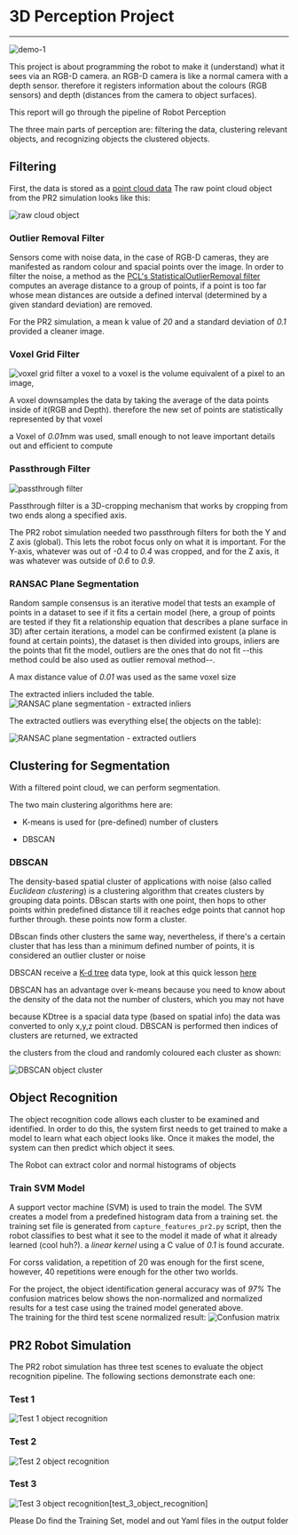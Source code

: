 
# 3D Perception Project
---
[//]: # (Image References)

[clsutering]:https://user-images.githubusercontent.com/6395647/31702867-c5a1db28-b3a7-11e7-982b-d482b24d44e0.png
[extracte inliners]:https://user-images.githubusercontent.com/6395647/31702868-c5b508ce-b3a7-11e7-80fc-512fc1870ee3.png
[extracted outliers]:https://user-images.githubusercontent.com/6395647/31702869-c5c21a8c-b3a7-11e7-9276-ae18665a876f.png
[figure_1-1]:https://user-images.githubusercontent.com/6395647/31702870-c5d27c7e-b3a7-11e7-8e98-73cf72758f86.png
[figure_1]:https://user-images.githubusercontent.com/6395647/31702871-c5df706e-b3a7-11e7-81ed-abdcc3e0f30f.png
[figure_2]:https://user-images.githubusercontent.com/6395647/31702872-c5ea98fe-b3a7-11e7-870d-d5cb16c34dc8.png
[figure_3econd try s]:https://user-images.githubusercontent.com/6395647/31702873-c5f7236c-b3a7-11e7-8a91-df820ace549c.png
[final normalized]:https://user-images.githubusercontent.com/6395647/31702874-c6096f4a-b3a7-11e7-957a-a7271708e0a7.png
[final]:https://user-images.githubusercontent.com/6395647/31702875-c6165fe8-b3a7-11e7-93fb-4ac1f26b0b74.png
[finalfinalfigure_1]:https://user-images.githubusercontent.com/6395647/31702876-c6239b9a-b3a7-11e7-8c36-afe75337a914.png
[finalnormalized]:https://user-images.githubusercontent.com/6395647/31702877-c62f5516-b3a7-11e7-978c-f73085ab1d24.png
[output2]:https://user-images.githubusercontent.com/6395647/31702878-c63ce334-b3a7-11e7-808d-b7b6ed1ee663.png
[passthrough filter]:https://user-images.githubusercontent.com/6395647/31702879-c649bcbc-b3a7-11e7-8b25-7a30924a42c6.png
[scene1]:https://user-images.githubusercontent.com/6395647/31702880-c657ab38-b3a7-11e7-97cc-4d396134cdf2.png
[screenshot from 2017-09-30 10-53-59]:https://user-images.githubusercontent.com/6395647/31702881-c665283a-b3a7-11e7-9ab3-8f30b1d93a58.png
[screenshot from 2017-10-17 03-16-35]:https://user-images.githubusercontent.com/6395647/31702882-c672628e-b3a7-11e7-89d2-0ac5c9e25600.png
[table]:https://user-images.githubusercontent.com/6395647/31702883-c680610e-b3a7-11e7-8868-18801c699329.png
[voxel downsampling]:https://user-images.githubusercontent.com/6395647/31702884-c68c86b4-b3a7-11e7-9ae1-9cc44022b1ca.png
[voxel0 01]:https://user-images.githubusercontent.com/6395647/31702885-c6a220dc-b3a7-11e7-802d-827f6bb46477.png



![demo-1](https://user-images.githubusercontent.com/20687560/28748231-46b5b912-7467-11e7-8778-3095172b7b19.png)

This project is about programming the robot to make it (understand) what it sees via an RGB-D camera. an RGB-D camera is like a normal camera with a depth sensor. therefore it registers information about the colours (RGB sensors) and depth (distances from the camera to object surfaces).

This report will go through the pipeline of Robot Perception

The three main parts of perception are: filtering the data, clustering relevant objects, and recognizing objects the clustered objects.


## Filtering

First, the data is stored as a [point cloud data](https://en.wikipedia.org/wiki/Point_cloud) The raw point cloud object from the PR2 simulation looks like this:

![raw cloud object][voxel downsampling]

### Outlier Removal Filter

Sensors come with noise data, in the case of RGB-D cameras, they are manifested as random colour and spacial points over the image. In order to filter the noise, a method as the [PCL's StatisticalOutlierRemoval filter](http://pointclouds.org/documentation/tutorials/statistical_outlier.php) computes an average distance to a group of points, if a point is too far whose mean distances are outside a defined interval (determined by a given standard deviation) are removed.

For the PR2 simulation, a mean k value of *20* and a standard deviation of *0.1* provided a cleaner image.

### Voxel Grid Filter

![voxel grid filter][voxel0 01]
a voxel to a voxel  is the volume equivalent of a pixel to an image,

A voxel downsamples the data by taking the average of the data points inside of it(RGB and Depth). therefore the new set of points are statistically represented by that voxel

a Voxel of *0.01*mm was used, small enough to not leave important details out and efficient to compute

### Passthrough Filter

![passthrough filter][passthrough filter]

Passthrough filter is a 3D-cropping mechanism that works by cropping from two ends along a specified axis.

The PR2 robot simulation needed two passthrough filters for both the Y and Z axis (global). This lets the robot focus only on what it is important. For the Y-axis,  whatever was out of *-0.4* to *0.4* was cropped, and for the Z axis, it was whatever was outside of  *0.6* to *0.9*.

### RANSAC Plane Segmentation

Random sample consensus is an iterative model that tests an example of points in a dataset to see if it fits a certain model (here, a group of points are tested if they fit a relationship equation that describes a plane surface in 3D) 
after certain iterations, a model can be confirmed existent (a plane is found at certain points), the dataset is then divided into groups, inliers are the points that fit the model, outliers are the ones that do not fit --this method could be also used  as outlier removal method--.

A max distance value of *0.01* was used as the same voxel size

The extracted inliers included the table.
![RANSAC plane segmentation - extracted inliers][extracte inliners]

The extracted outliers was everything else( the objects on the table):

![RANSAC plane segmentation - extracted outliers][extracted outliers]

## Clustering for Segmentation

With a filtered point cloud, we can perform segmentation. 

The two main clustering algorithms here are:

- K-means is used for (pre-defined) number of clusters 

- DBSCAN


### DBSCAN

The density-based spatial cluster of applications with noise (also called *Euclidean clustering*) is a clustering algorithm that creates clusters by grouping data points. DBscan starts with one point, then hops to other points within predefined distance till it reaches edge points that cannot hop further through. these points now form a cluster.

DBscan finds other clusters the same way, nevertheless, if there's a certain cluster that has less than a minimum defined number of points, it is considered an outlier cluster or noise



DBSCAN receive a [K-d tree](https://en.wikipedia.org/wiki/K-d_tree) data type, look at this quick lesson [here](https://www.youtube.com/watch?v=TLxWtXEbtFE)

DBSCAN has an advantage over k-means because you need to know about the density of the data not the number of clusters, which you may not have


because KDtree is a spacial data type (based on spatial info) the data was converted to only x,y,z point cloud. DBSCAN is performed then indices of clusters are returned, we extracted

 the clusters from the cloud and randomly coloured each cluster as shown:

![DBSCAN object cluster][clsutering]

## Object Recognition

The object recognition code allows each cluster to be examined and identified. In order to do this, the system first needs to get trained to make a model to learn what each object looks like. Once it makes the model, the system can then predict which object it sees.

The Robot can extract color and normal histograms of objects

### Train SVM Model

A support vector machine (SVM) is used to train the model. The SVM creates a model from a predefined histogram data from a training set. the training set file is generated from `capture_features_pr2.py` script, then the robot classifies to best what it see to the model it made of what it already learned (cool huh?). a *linear kernel* using a C value of *0.1* is found accurate.

For corss validation, a repetition of 20 was enough for the first scene, however, 40 repetitions were enough for the other two worlds.

For the project, the object identification general accuracy was of *97%* 
The confusion matrices below shows the non-normalized and normalized results for a test case using the trained model generated above.  
The training for the third test scene normalized result:
![Confusion matrix][figure_2]

## PR2 Robot Simulation

The PR2 robot simulation has three test scenes to evaluate the object recognition pipeline. The following sections demonstrate each one:

### Test 1

![Test 1 object recognition][scene1]


### Test 2

![Test 2 object recognition][output2]


### Test 3

![Test 3 object recognition][screenshot from 2017-10-17 03-16-35][test_3_object_recognition]


Please Do find the Training Set, model and out Yaml files in the output folder
